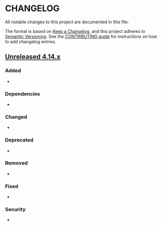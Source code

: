 # CHANGELOG
All notable changes to this project are documented in this file.

The format is based on [Keep a Changelog](https://keepachangelog.com/en/1.0.0/), and this project adheres to [Semantic Versioning](https://semver.org/spec/v2.0.0.html). See the [CONTRIBUTING guide](./CONTRIBUTING.md#Changelog) for instructions on how to add changelog entries.

## [Unreleased 4.14.x]
### Added
- 

### Dependencies
-

### Changed
- 

### Deprecated
-

### Removed
- 

### Fixed
- 

### Security
- 

[Unreleased 4.14.x]: https://github.com/wazuh/wazuh-indexer/compare/4.14.0...4.14.1
